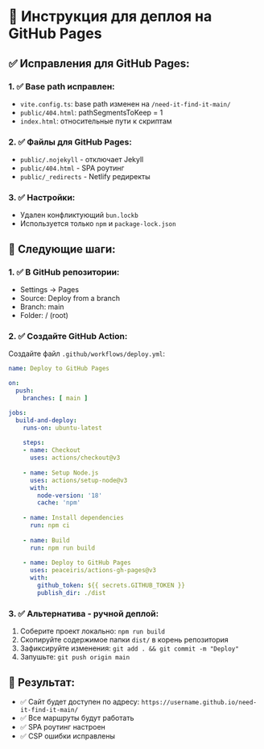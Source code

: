 # 🚀 Инструкция для деплоя на GitHub Pages

## ✅ Исправления для GitHub Pages:

### 1. ✅ Base path исправлен:
- `vite.config.ts`: base path изменен на `/need-it-find-it-main/`
- `public/404.html`: pathSegmentsToKeep = 1
- `index.html`: относительные пути к скриптам

### 2. ✅ Файлы для GitHub Pages:
- `public/.nojekyll` - отключает Jekyll
- `public/404.html` - SPA роутинг
- `public/_redirects` - Netlify редиректы

### 3. ✅ Настройки:
- Удален конфликтующий `bun.lockb`
- Используется только `npm` и `package-lock.json`

## 🚀 Следующие шаги:

### 1. ✅ В GitHub репозитории:
- Settings → Pages
- Source: Deploy from a branch
- Branch: main
- Folder: / (root)

### 2. ✅ Создайте GitHub Action:
Создайте файл `.github/workflows/deploy.yml`:

```yaml
name: Deploy to GitHub Pages

on:
  push:
    branches: [ main ]

jobs:
  build-and-deploy:
    runs-on: ubuntu-latest
    
    steps:
    - name: Checkout
      uses: actions/checkout@v3
      
    - name: Setup Node.js
      uses: actions/setup-node@v3
      with:
        node-version: '18'
        cache: 'npm'
        
    - name: Install dependencies
      run: npm ci
      
    - name: Build
      run: npm run build
      
    - name: Deploy to GitHub Pages
      uses: peaceiris/actions-gh-pages@v3
      with:
        github_token: ${{ secrets.GITHUB_TOKEN }}
        publish_dir: ./dist
```

### 3. ✅ Альтернатива - ручной деплой:
1. Соберите проект локально: `npm run build`
2. Скопируйте содержимое папки `dist/` в корень репозитория
3. Зафиксируйте изменения: `git add . && git commit -m "Deploy"`
4. Запушьте: `git push origin main`

## 🎯 Результат:
- ✅ Сайт будет доступен по адресу: `https://username.github.io/need-it-find-it-main/`
- ✅ Все маршруты будут работать
- ✅ SPA роутинг настроен
- ✅ CSP ошибки исправлены
